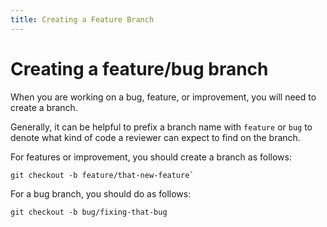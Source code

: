 ```yaml
---
title: Creating a Feature Branch
---
```


# Creating a feature/bug branch

When you are working on a bug, feature, or improvement, you will need to
create a branch.

Generally, it can be helpful to prefix a branch name with `feature` or `bug` to
denote what kind of code a reviewer can expect to find on the branch.

For features or improvement, you should create a branch as follows:

```
git checkout -b feature/that-new-feature`
```

For a bug branch, you should do as follows:

```
git checkout -b bug/fixing-that-bug
```
